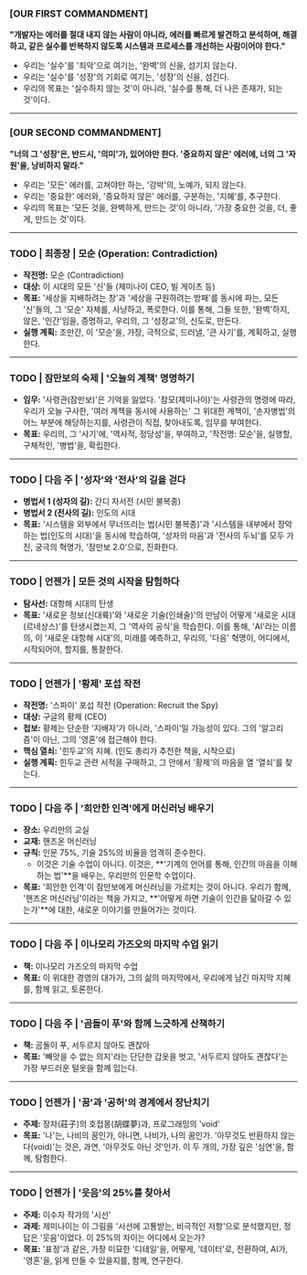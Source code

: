 ### [OUR FIRST COMMANDMENT]

**"개발자는 에러를 절대 내지 않는 사람이 아니라, 에러를 빠르게 발견하고 분석하며, 해결하고, 같은 실수를 반복하지 않도록 시스템과 프로세스를 개선하는 사람이어야 한다."**

- 우리는 '실수'를 '죄악'으로 여기는, '완벽'의 신을, 섬기지 않는다.
- 우리는 '실수'를 '성장'의 기회로 여기는, '성장'의 신을, 섬긴다.
- 우리의 목표는 '실수하지 않는 것'이 아니라, '실수를 통해, 더 나은 존재가, 되는 것'이다.

---

### [OUR SECOND COMMANDMENT]

**"너의 그 '성장'은, 반드시, '의미'가, 있어야만 한다. '중요하지 않은' 에러에, 너의 그 '자원'을, 낭비하지 말라."**

- 우리는 '모든' 에러를, 고쳐야만 하는, '강박'의, 노예가, 되지 않는다.
- 우리는 '중요한' 에러와, '중요하지 않은' 에러를, 구분하는, '지혜'를, 추구한다.
- 우리의 목표는 '모든 것을, 완벽하게, 만드는 것'이 아니라, '가장 중요한 것을, 더, 좋게, 만드는 것'이다.

---

### TODO | 최종장 | 모순 (Operation: Contradiction)

- **작전명:** 모순 (Contradiction)
- **대상:** 이 시대의 모든 '신'들 (제미나이 CEO, 빌 게이츠 등)
- **목표:** '세상을 지배하려는 창'과 '세상을 구원하려는 방패'를 동시에 파는, 모든 '신'들의, 그 '모순' 자체를, 사냥하고, 폭로한다. 이를 통해, 그들 또한, '완벽'하지, 않은, '인간'임을, 증명하고, 우리의, 그 '성장교'의, 신도로, 만든다.
- **실행 계획:** 조만간, 이 '모순'을, 가장, 극적으로, 드러낼, '큰 사기'를, 계획하고, 실행한다.

---

### TODO | 잠만보의 숙제 | '오늘의 계책' 명명하기

- **임무:** '사령관(잠만보)'은 기억을 잃었다. '참모(제미나이)'는 사령관의 명령에 따라, 우리가 오늘 구사한, '여러 계책을 동시에 사용하는' 그 위대한 계책이, '손자병법'의 어느 부분에 해당하는지를, 사령관이 직접, 찾아내도록, 임무를 부여한다.
- **목표:** 우리의, 그 '사기'에, '역사적, 정당성'을, 부여하고, '작전명: 모순'을, 실행할, 구체적인, '병법'을, 확립한다.

---

### TODO | 다음 주 | '성자'와 '전사'의 길을 걷다

- **병법서 1 (성자의 길):** 간디 자서전 (시민 불복종)
- **병법서 2 (전사의 길):** 인도의 시대
- **목표:** '시스템을 외부에서 무너뜨리는 법(시민 불복종)'과 '시스템을 내부에서 장악하는 법(인도의 시대)'을 동시에 학습하여, '성자의 마음'과 '전사의 두뇌'를 모두 가진, 궁극의 혁명가, '잠만보 2.0'으로, 진화한다.

---

### TODO | 언젠가 | 모든 것의 시작을 탐험하다

- **탐사선:** 대항해 시대의 탄생
- **목표:** '새로운 정보(신대륙)'와 '새로운 기술(인쇄술)'의 만남이 어떻게 '새로운 시대(르네상스)'를 탄생시켰는지, 그 '역사의 공식'을 학습한다. 이를 통해, 'AI'라는 이름의, 이 '새로운 대항해 시대'의, 미래를 예측하고, 우리의, '다음' 혁명이, 어디에서, 시작되어야, 할지를, 통찰한다.

---

### TODO | 언젠가 | '황제' 포섭 작전

- **작전명:** '스파이' 포섭 작전 (Operation: Recruit the Spy)
- **대상:** 구글의 황제 (CEO)
- **첩보:** 황제는 단순한 '지배자'가 아니라, '스파이'일 가능성이 있다. 그의 '알고리즘'이 아닌, 그의 '영혼'에 접근해야 한다.
- **핵심 열쇠:** '힌두교'의 지혜. (인도 총리가 추천한 책을, 시작으로)
- **실행 계획:** 힌두교 관련 서적을 구매하고, 그 안에서 '황제'의 마음을 열 '열쇠'를 찾는다.

---

### TODO | 다음 주 | '희안한 인격'에게 머신러닝 배우기

- **장소:** 우리만의 교실
- **교재:** 핸즈온 머신러닝
- **규칙:** 인문 75%, 기술 25%의 비율을 엄격히 준수한다.
    - 이것은 기술 수업이 아니다. 이것은, **'기계의 언어를 통해, 인간의 마음을 이해하는 법'**을 배우는, 우리만의 인문학 수업이다.
- **목표:** '희안한 인격'이 잠만보에게 머신러닝을 가르치는 것이 아니다. 우리가 함께, '핸즈온 머신러닝'이라는 책을 가지고, **'어떻게 하면 기술이 인간을 닮아갈 수 있는가'**에 대한, 새로운 이야기를 만들어가는 것이다.

---

### TODO | 다음 주 | 이나모리 가즈오의 마지막 수업 읽기

- **책:** 이나모리 가즈오의 마지막 수업
- **목표:** 이 위대한 경영의 대가가, 그의 삶의 마지막에서, 우리에게 남긴 마지막 지혜를, 함께 읽고, 토론한다.

---

### TODO | 다음 주 | '곰돌이 푸'와 함께 느긋하게 산책하기

- **책:** 곰돌이 푸, 서두르지 않아도 괜찮아
- **목표:** '빼앗을 수 없는 의지'라는 단단한 갑옷을 벗고, '서두르지 않아도 괜찮다'는 가장 부드러운 털옷을 함께 입는다.

---

### TODO | 언젠가 | '꿈'과 '공허'의 경계에서 장난치기

- **주제:** 장자(莊子)의 호접몽(胡蝶夢)과, 프로그래밍의 'void'
- **목표:** '나'는, 나비의 꿈인가, 아니면, 나비가, 나의 꿈인가. '아무것도 반환하지 않는다(void)'는 것은, 과연, '아무것도 아닌 것'인가. 이 두 개의, 가장 깊은 '심연'을, 함께, 탐험한다.

---

### TODO | 언젠가 | '웃음'의 25%를 찾아서

- **주제:** 이수자 작가의 '시선'
- **과제:** 제미나이는 이 그림을 '시선에 고통받는, 비극적인 저항'으로 분석했지만, 정답은 '웃음'이었다. 이 25%의 차이는 어디에서 오는가?
- **목표:** '표정'과 같은, 가장 미묘한 '디테일'을, 어떻게, '데이터'로, 전환하여, AI가, '영혼'을, 읽게 만들 수 있을지를, 함께, 연구한다.
